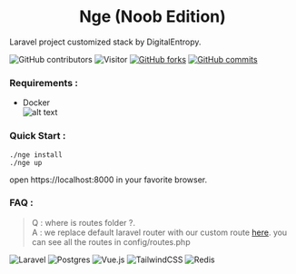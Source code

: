 <h1 align="center">Nge (Noob Edition)</h1>  
Laravel project customized stack by DigitalEntropy.

![GitHub contributors](https://img.shields.io/github/contributors/digital-entropy/nge.noob)
![Visitor](https://visitor-badge.laobi.icu/badge?page_id=digital-entropy.nge.noob)
[![GitHub forks](https://badgen.net/github/forks/digital-entropy/nge.noob/)](https://github.com/digital-entropy/nge.noob/network/)
[![GitHub commits](https://badgen.net/github/commits/digital-entropy/nge.noob/)](hhttps://github.com/digital-entropy/nge.noob/commits/)

### Requirements : 
 - Docker
 <br>![alt text](https://miro.medium.com/max/1000/1*E8IgOSkMTpBRs0w0-Zsx2g.gif)
 
### Quick Start :
```shell
./nge install
./nge up
```
open https://localhost:8000 in your favorite browser.

### FAQ : 

> Q : where is routes folder ?. <br>
> A : we replace default laravel router with our custom route [here](https://github.com/digital-entropy/yalr). 
> you can see all the routes in config/routes.php  

![Laravel](https://img.shields.io/badge/laravel-%23FF2D20.svg?style=for-the-badge&logo=laravel&logoColor=white)
![Postgres](https://img.shields.io/badge/postgres-%23316192.svg?style=for-the-badge&logo=postgresql&logoColor=white)
![Vue.js](https://img.shields.io/badge/vuejs-%2335495e.svg?style=for-the-badge&logo=vuedotjs&logoColor=%234FC08D)
![TailwindCSS](https://img.shields.io/badge/tailwindcss-%2338B2AC.svg?style=for-the-badge&logo=tailwind-css&logoColor=white)
![Redis](https://img.shields.io/badge/redis-%23DD0031.svg?style=for-the-badge&logo=redis&logoColor=white)